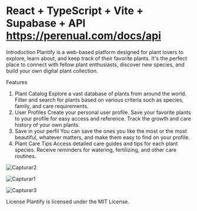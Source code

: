 # React + TypeScript + Vite + Supabase + API https://perenual.com/docs/api

Introduction
Plantify is a web-based platform designed for plant lovers to explore, learn about, and keep track of their favorite plants. It's the perfect place to connect with fellow plant enthusiasts, discover new species, and build your own digital plant collection.

Features
1. Plant Catalog
Explore a vast database of plants from around the world.
Filter and search for plants based on various criteria such as species, family, and care requirements.
2. User Profiles
Create your personal user profile.
Save your favorite plants to your profile for easy access and reference.
Track the growth and care history of your own plants.
3. Save in your perfil
You can save the ones you like the most or the most
 beautiful, whatever matters, and make them easy to find on your profile.
5. Plant Care Tips
Access detailed care guides and tips for each plant species.
Receive reminders for watering, fertilizing, and other care routines.


![Capturar2](https://github.com/t55844/plants-lovers/assets/85409988/0d42e2e4-4c8b-4e79-b8b0-a672d6d1bf4e)


![Capturar1](https://github.com/t55844/plants-lovers/assets/85409988/3461f689-c2c2-47f2-9183-a3561d9d5506)


![Capturar3](https://github.com/t55844/plants-lovers/assets/85409988/707094eb-d52b-4fe6-85da-7fe3f3ae5589)



License
Plantify is licensed under the MIT License.
